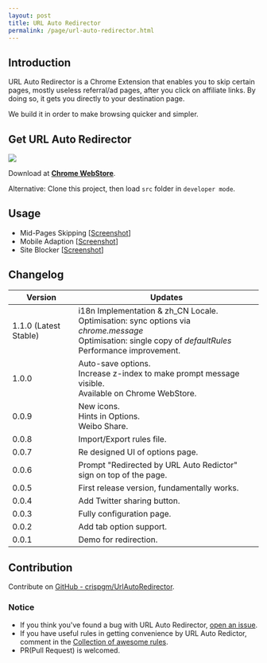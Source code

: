 ```yaml
---
layout: post
title: URL Auto Redirector
permalink: /page/url-auto-redirector.html
---
```


## Introduction

URL Auto Redirector is a Chrome Extension that enables you to skip certain pages, mostly useless referral/ad pages, after you click on affiliate links.
By doing so, it gets you directly to your destination page.

We build it in order to make browsing quicker and simpler.

## Get URL Auto Redirector

[![](https://developer.chrome.com/webstore/images/ChromeWebStore_Badge_v2_496x150.png)](https://chrome.google.com/webstore/detail/mckfcfnegaimgcgepikhdnajpkkhdnkn)

Download at [__Chrome WebStore__](https://chrome.google.com/webstore/detail/mckfcfnegaimgcgepikhdnajpkkhdnkn).

Alternative: Clone this project, then load ```src``` folder in ```developer mode```.

## Usage

* Mid-Pages Skipping \[[Screenshot](https://raw.githubusercontent.com/crispgm/UrlAutoRedirector/master/promotion/midpage-skipping.png)\]
* Mobile Adaption \[[Screenshot](https://raw.githubusercontent.com/crispgm/UrlAutoRedirector/master/promotion/mobile-adaption.png)\]
* Site Blocker \[[Screenshot](https://raw.githubusercontent.com/crispgm/UrlAutoRedirector/master/promotion/site-blocker.png)\]

## Changelog

|Version|<center>Updates</center>|
|-------|-------|
| 1.1.0 (Latest Stable) | i18n Implementation & zh_CN Locale.<br>Optimisation: sync options via _chrome.message_<br>Optimisation: single copy of _defaultRules_<br>Performance improvement. |
| 1.0.0 | Auto-save options.<br>Increase z-index to make prompt message visible.<br>Available on Chrome WebStore. |
| 0.0.9 | New icons.<br>Hints in Options.<br>Weibo Share. |
| 0.0.8 | Import/Export rules file. |
| 0.0.7 | Re designed UI of options page. |
| 0.0.6 | Prompt "Redirected by URL Auto Redictor" sign on top of the page. |
| 0.0.5 | First release version, fundamentally works. |
| 0.0.4 | Add Twitter sharing button. |
| 0.0.3 | Fully configuration page. |
| 0.0.2 | Add tab option support. |
| 0.0.1 | Demo for redirection. |

## Contribution

Contribute on [GitHub - crispgm/UrlAutoRedirector](https://github.com/crispgm/UrlAutoRedirector).

### Notice

* If you think you've found a bug with URL Auto Redirector, [open an issue](https://github.com/crispgm/UrlAutoRedirector/issues/new).
* If you have useful rules in getting convenience by URL Auto Redictor, comment in the [Collection of awesome rules](https://github.com/crispgm/UrlAutoRedirector/issues/17).
* PR(Pull Request) is welcomed.
